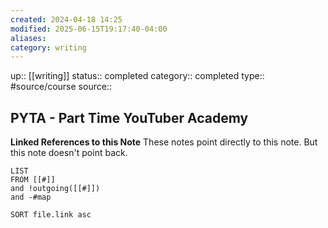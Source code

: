 ```yaml
---
created: 2024-04-18 14:25
modified: 2025-06-15T19:17:40-04:00
aliases:
category: writing
---
```

up::  [[writing]]
status:: completed
category:: completed
type:: #source/course
source::
## PYTA - Part Time YouTuber Academy


**Linked References to this Note**
These notes point directly to this note. But this note doesn't point back.
```dataview
LIST
FROM [[#]]
and !outgoing([[#]])
and -#map

SORT file.link asc
```
